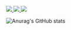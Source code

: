 <a href="https://dream-frontend.tistory.com/" target="_blank">
  <img src="https://img.shields.io/badge/blogger-FF5722?style=flat-square&logo=blogger&logoColor=white"/>
</a>

<a href="https://www.instagram.com/ashley_shin.y/" target="_blank">
  <img src="https://img.shields.io/badge/instagram-E4405F?style=flat-square&logo=instagram&logoColor=white"/>
</a>

<a href="#" target="_blank">
  <img src="https://img.shields.io/badge/bonbon0202@gmail.com-EA4335?style=flat-square&logo=gmail&logoColor=white"/>
</a>

![Anurag's GitHub stats](https://github-readme-stats.vercel.app/api?username=bonbon0202&show_icons=true&theme=radical)

<!--
**bonbon0202/bonbon0202** is a ✨ _special_ ✨ repository because its `README.md` (this file) appears on your GitHub profile.

Here are some ideas to get you started:

- 🔭 I’m currently working on ...
- 🌱 I’m currently learning ...
- 👯 I’m looking to collaborate on ...
- 🤔 I’m looking for help with ...
- 💬 Ask me about ...
- 📫 How to reach me: ...
- 😄 Pronouns: ...
- ⚡ Fun fact: ...
-->
